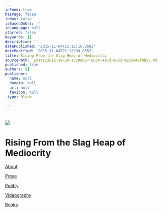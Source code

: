 ```yaml
---
inFeed: true
hasPage: false
inNav: false
isBasedOnUrl: ''
inLanguage: null
starred: false
keywords: []
description: ''
datePublished: '2015-11-04T21:12:16.058Z'
dateModified: '2015-11-04T21:12:09.865Z'
title: Rising From the Slag Heap of Mediocrity
sourcePath: _posts/2015-10-28-1c20e8b7-b634-4a6d-a6b3-9035442f8b97.md
published: true
authors: []
publisher:
  name: null
  domain: null
  url: null
  favicon: null
_type: Blurb

---
```

# ![](https://the-grid-user-content.s3-us-west-2.amazonaws.com/df31ec00-670e-4245-b558-12535ff14695.jpg)

# Rising From the Slag Heap of Mediocrity

[About][0]

[Prose][1]

[Poetry][2]

[Videography][3]

[Books][4]

[0]: about
[1]: prose
[2]: poetry
[3]: www.pcOKvs.com
[4]: books